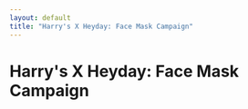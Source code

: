 ```yaml
---
layout: default
title: "Harry's X Heyday: Face Mask Campaign"
---
```

<div class="row">
	<div class="col-12 pb-5">
		<h1 class="text-center">Harry's X Heyday: Face Mask Campaign</h1>
	</div>
</div>